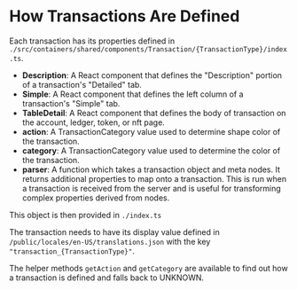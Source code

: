 # How Transactions Are Defined

Each transaction has its properties defined in `./src/containers/shared/components/Transaction/{TransactionType}/index.ts`.

- **Description**: A React component that defines the "Description" portion of a transaction's "Detailed" tab.
- **Simple**: A React component that defines the left column of a transaction's "Simple" tab.
- **TableDetail**: A React component that defines the body of transaction on the account, ledger, token, or nft page.
- **action**: A TransactionCategory value used to determine shape color of the transaction.
- **category**: A TransactionCategory value used to determine the color of the transaction.
- **parser**: A function which takes a transaction object and meta nodes. It returns additional properties to map onto a transaction.
  This is run when a transaction is received from the server and is useful for transforming complex properties derived from nodes.

This object is then provided in `./index.ts`

The transaction needs to have its display value defined in `/public/locales/en-US/translations.json` with the key
`"transaction_{TransactionType}"`.

The helper methods `getAction` and `getCategory` are available to find out how a transaction is defined and falls back to UNKNOWN.
